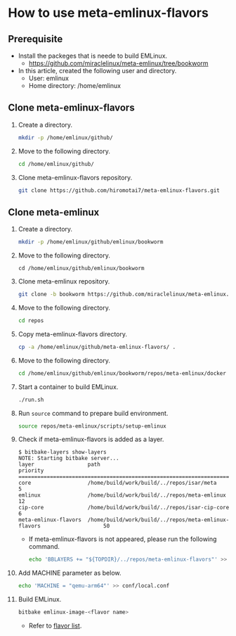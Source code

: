 # How to use meta-emlinux-flavors

## Prerequisite
- Install the packeges that is neede to build EMLinux.
  - https://github.com/miraclelinux/meta-emlinux/tree/bookworm
- In this article, created the following user and directory.
  - User: emlinux
  - Home directory: /home/emlinux

## Clone meta-emlinux-flavors
1. Create a directory.
   ```sh
   mkdir -p /home/emlinux/github/
   ```
1. Move to the following directory.
   ```sh
   cd /home/emlinux/github/
   ```
1. Clone meta-emlinux-flavors repository.
   ```sh
   git clone https://github.com/hiromotai7/meta-emlinux-flavors.git
   ```

## Clone meta-emlinux
1. Create a directory.
   ```sh
   mkdir -p /home/emlinux/github/emlinux/bookworm
   ```
1. Move to the following directory.
   ```
   cd /home/emlinux/github/emlinux/bookworm
   ```
1. Clone meta-emlinux repository.
   ```sh
   git clone -b bookworm https://github.com/miraclelinux/meta-emlinux.git repos/meta-emlinux
   ```
1. Move to the following directory.
   ```sh
   cd repos
   ```
1. Copy meta-emlinux-flavors directory.
   ```sh
   cp -a /home/emlinux/github/meta-emlinux-flavors/ . 
   ```
1. Move to the following directory.
   ```sh
   cd /home/emlinux/github/emlinux/bookworm/repos/meta-emlinux/docker
   ```
1. Start a container to build EMLinux.
   ```sh
   ./run.sh
   ```
1. Run `source` command to prepare build environment.
   ```sh
   source repos/meta-emlinux/scripts/setup-emlinux
   ```
1. Check if meta-emlinux-flavors is added as a layer. 
   ```
   $ bitbake-layers show-layers 
   NOTE: Starting bitbake server...
   layer                 path                                                                    priority
   ========================================================================================================
   core                  /home/build/work/build/../repos/isar/meta                               5
   emlinux               /home/build/work/build/../repos/meta-emlinux                            12
   cip-core              /home/build/work/build/../repos/isar-cip-core                           6
   meta-emlinux-flavors  /home/build/work/build/../repos/meta-emlinux-flavors                    50
   ```
   - If meta-emlinux-flavors is not appeared, please run the following command.
     ```sh
     echo 'BBLAYERS += "${TOPDIR}/../repos/meta-emlinux-flavors"' >> conf/bblayers.conf
     ```
1. Add MACHINE parameter as below.
   ```sh
   echo 'MACHINE = "qemu-arm64"' >> conf/local.conf
   ```
1. Build EMLinux.
   ```sh
   bitbake emlinux-image-<flavor name>
   ```
   - Refer to [flavor list](../README.md#meta-emlinux-flavors).
